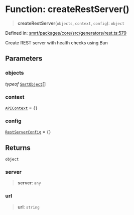 # Function: createRestServer()

> **createRestServer**(`objects`, `context`, `config`): `object`

Defined in: [smrt/packages/core/src/generators/rest.ts:579](https://github.com/happyvertical/smrt/blob/71a16025d52b026725fd522a392015e67e1d6489/packages/core/src/generators/rest.ts#L579)

Create REST server with health checks using Bun

## Parameters

### objects

*typeof* [`SmrtObject`](../classes/SmrtObject.md)[]

### context

[`APIContext`](../interfaces/APIContext.md) = `{}`

### config

[`RestServerConfig`](../interfaces/RestServerConfig.md) = `{}`

## Returns

`object`

### server

> **server**: `any`

### url

> **url**: `string`
